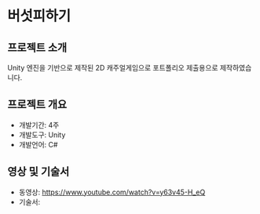 # 버섯피하기

## 프로젝트 소개

Unity 엔진을 기반으로 제작된 2D 캐주얼게임으로 포트폴리오 제출용으로 제작하였습니다.

## 프로젝트 개요
- 개발기간: 4주
- 개발도구: Unity
- 개발언어: C#


## 영상 및 기술서
- 동영상: https://www.youtube.com/watch?v=y63v45-H_eQ
- 기술서: 
